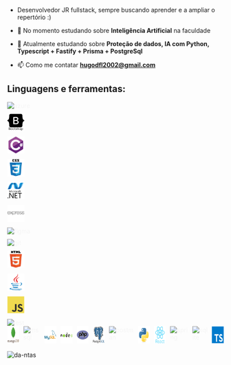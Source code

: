 - Desenvolvedor JR fullstack, sempre buscando aprender e a ampliar o repertório :)
- 🔭 No momento estudando sobre **Inteligência Artificial** na faculdade

- 🌱 Atualmente estudando sobre **Proteção de dados, IA com Python, Typescript + Fastify + Prisma + PostgreSql**

- 📫 Como me contatar **hugodfl2002@gmail.com**
## Linguagens e ferramentas:
<span align="left">
    <div style="display: flex; flex-direction: column; gap: 10px;">
        <span style="display: flex; flex-direction: column;">
            <a
                href="https://azure.microsoft.com/en-in/"
                target="_blank"
                rel="noreferrer"
                style="text-decoration: none; color: whitesmoke"
            >
                <img
                    src="https://www.vectorlogo.zone/logos/microsoft_azure/microsoft_azure-icon.svg"
                    alt="azure"
                    width="40"
                    height="40"
                >
            </a>
        </span>
        <span style="display: flex; flex-direction: column;">
            <a
                href="https://getbootstrap.com"
                target="_blank"
                rel="noreferrer"
                style="text-decoration: none; color: whitesmoke"
            >
                <img
                    src="https://raw.githubusercontent.com/devicons/devicon/master/icons/bootstrap/bootstrap-plain-wordmark.svg"
                    alt="bootstrap"
                    width="40"
                    height="40"
                >
            </a>
        </span>
        <span style="display: flex; flex-direction: column;">
            <a
                href="https://www.w3schools.com/cs/"
                target="_blank"
                rel="noreferrer"
                style="text-decoration: none; color: whitesmoke"
            >
                <img
                    src="https://raw.githubusercontent.com/devicons/devicon/master/icons/csharp/csharp-original.svg"
                    alt="csharp"
                    width="40"
                    height="40"
                >
            </a>
        </span>
        <span style="display: flex; flex-direction: column;">
            <a
                href="https://www.w3schools.com/css/"
                target="_blank"
                rel="noreferrer"
                style="text-decoration: none; color: whitesmoke"
            >
                <img
                    src="https://raw.githubusercontent.com/devicons/devicon/master/icons/css3/css3-original-wordmark.svg"
                    alt="css3"
                    width="40"
                    height="40"
                >
            </a>
        </span>
        <span style="display: flex; flex-direction: column;">
            <a
                href="https://dotnet.microsoft.com/"
                target="_blank"
                rel="noreferrer"
                style="text-decoration: none; color: whitesmoke"
            >
                <img
                    src="https://raw.githubusercontent.com/devicons/devicon/master/icons/dot-net/dot-net-original-wordmark.svg"
                    alt="dotnet"
                    width="40"
                    height="40"
                >
            </a>
        </span>
        <span style="display: flex; flex-direction: column;">
            <a
                href="https://expressjs.com"
                target="_blank"
                rel="noreferrer"
                style="text-decoration: none; color: whitesmoke"
            >
                <img
                    src="https://raw.githubusercontent.com/devicons/devicon/master/icons/express/express-original-wordmark.svg"
                    alt="express"
                    width="40"
                    height="40"
                >
            </a>
        </span>
        <span style="display: flex; flex-direction: column;">
            <a
                href="https://www.figma.com/"
                target="_blank"
                rel="noreferrer"
                style="text-decoration: none; color: whitesmoke"
            >
                <img
                    src="https://www.vectorlogo.zone/logos/figma/figma-icon.svg"
                    alt="figma"
                    width="40"
                    height="40"
                >
            </a>
        </span>
        <span style="display: flex; flex-direction: column;">
            <a
                href="https://git-scm.com/"
                target="_blank"
                rel="noreferrer"
                style="text-decoration: none; color: whitesmoke"
            >
                <img
                    src="https://www.vectorlogo.zone/logos/git-scm/git-scm-icon.svg"
                    alt="git"
                    width="40"
                    height="40"
                >
            </a>
        </span>
        <span style="display: flex; flex-direction: column;">
            <a
                href="https://www.w3.org/html/"
                target="_blank"
                rel="noreferrer"
                style="text-decoration: none; color: whitesmoke"
            >
                <img
                    src="https://raw.githubusercontent.com/devicons/devicon/master/icons/html5/html5-original-wordmark.svg"
                    alt="html5"
                    width="40"
                    height="40"
                >
            </a>
        </span>
        <span style="display: flex; flex-direction: column;">
            <a
                href="https://www.java.com"
                target="_blank"
                rel="noreferrer"
                style="text-decoration: none; color: whitesmoke"
            >
                <img
                    src="https://raw.githubusercontent.com/devicons/devicon/master/icons/java/java-original.svg"
                    alt="java"
                    width="40"
                    height="40"
                >
            </a>
        </span>
        <span style="display: flex; flex-direction: column;">
            <a
                href="https://developer.mozilla.org/en-US/docs/Web/JavaScript"
                target="_blank"
                rel="noreferrer"
                style="text-decoration: none; color: whitesmoke"
            >
                <img
                    src="https://raw.githubusercontent.com/devicons/devicon/master/icons/javascript/javascript-original.svg"
                    alt="javascript"
                    width="40"
                    height="40"
                >
            </a>
        </span>
        <span style="display: flex; flex-direction: column;">
            <a
                href="https://jestjs.io"
                target="_blank"
                rel="noreferrer"
                style="text-decoration: none; color: whitesmoke"
            >
                <img
                    src="https://www.vectorlogo.zone/logos/jestjsio/jestjsio-icon.svg"
                    alt="jest"
                    width="40"
                    height="40"
                >
            </a>
        </span>
    </div>
    <div style="display: flex; gap: 10px">
        <span style="display: flex; flex-direction: column;">
            <a
                href="https://www.mongodb.com/"
                target="_blank"
                rel="noreferrer"
                style="text-decoration: none; color: whitesmoke"
            >
                <img
                    src="https://raw.githubusercontent.com/devicons/devicon/master/icons/mongodb/mongodb-original-wordmark.svg"
                    alt="mongodb"
                    width="40"
                    height="40"
                >
            </a>
        </span>
        <span style="display: flex; flex-direction: column;">
            <a
                href="https://www.microsoft.com/en-us/sql-server"
                target="_blank"
                rel="noreferrer"
                style="text-decoration: none; color: whitesmoke"
            >
                <img
                    src="https://www.svgrepo.com/show/303229/microsoft-sql-server-logo.svg"
                    alt="mssql"
                    width="40"
                    height="40"
                >
            </a>
        </span>
        <span style="display: flex; flex-direction: column;">
            <a
                href="https://www.mysql.com/"
                target="_blank"
                rel="noreferrer"
                style="text-decoration: none; color: whitesmoke"
            >
                <img
                    src="https://raw.githubusercontent.com/devicons/devicon/master/icons/mysql/mysql-original-wordmark.svg"
                    alt="mysql"
                    width="40"
                    height="40"
                >
            </a>
        </span>
        <span style="display: flex; flex-direction: column;">
            <a
                href="https://nodejs.org"
                target="_blank"
                rel="noreferrer"
                style="text-decoration: none; color: whitesmoke"
            >
                <img
                    src="https://raw.githubusercontent.com/devicons/devicon/master/icons/nodejs/nodejs-original-wordmark.svg"
                    alt="nodejs"
                    width="40"
                    height="40"
                >
            </a>
        </span>
        <span style="display: flex; flex-direction: column;">
            <a
                href="https://www.php.net"
                target="_blank"
                rel="noreferrer"
                style="text-decoration: none; color: whitesmoke"
            >
                <img
                    src="https://raw.githubusercontent.com/devicons/devicon/master/icons/php/php-original.svg"
                    alt="php"
                    width="40"
                    height="40"
                >
            </a>
        </span>
        <span style="display: flex; flex-direction: column;">
            <a
                href="https://www.postgresql.org"
                target="_blank"
                rel="noreferrer"
                style="text-decoration: none; color: whitesmoke"
            >
                <img
                    src="https://raw.githubusercontent.com/devicons/devicon/master/icons/postgresql/postgresql-original-wordmark.svg"
                    alt="postgresql"
                    width="40"
                    height="40"
                >
            </a>
        </span>
        </span>
        <span style="display: flex; flex-direction: column;">
            <a
                href="https://postman.com"
                target="_blank"
                rel="noreferrer"
                style="text-decoration: none; color: whitesmoke"
            >
                <img
                    src="https://www.vectorlogo.zone/logos/getpostman/getpostman-icon.svg"
                    alt="postman"
                    width="40"
                    height="40"
                >
            </a>
        </span>
        </span>
        <span style="display: flex; flex-direction: column;">
            <a
                href="https://www.python.org"
                target="_blank"
                rel="noreferrer"
                style="text-decoration: none; color: whitesmoke"
            >
                <img
                    src="https://raw.githubusercontent.com/devicons/devicon/master/icons/python/python-original.svg"
                    alt="python"
                    width="40"
                    height="40"
                >
            </a>
        </span>
        <span style="display: flex; flex-direction: column;">
            <a
                href="https://reactjs.org/"
                target="_blank"
                rel="noreferrer"
                style="text-decoration: none; color: whitesmoke"
            >
                <img
                    src="https://raw.githubusercontent.com/devicons/devicon/master/icons/react/react-original-wordmark.svg"
                    alt="react"
                    width="40"
                    height="40"
                >
            </a>
        </span>
        <span style="display: flex; flex-direction: column;">
            <a
                href="https://spring.io/"
                target="_blank"
                rel="noreferrer"
                style="text-decoration: none; color: whitesmoke"
            >
                <img
                    src="https://www.vectorlogo.zone/logos/springio/springio-icon.svg"
                    alt="spring"
                    width="40"
                    height="40"
                >
            </a>
        </span>
        <span style="display: flex; flex-direction: column;">
            <a
                href="https://www.sqlite.org/"
                target="_blank"
                rel="noreferrer"
                style="text-decoration: none; color: whitesmoke"
            >
                <img
                    src="https://www.vectorlogo.zone/logos/sqlite/sqlite-icon.svg"
                    alt="sqlite"
                    width="40"
                    height="40"
                >
            </a>
        </span>
        <span style="display: flex; flex-direction: column;">
            <a
                href="https://www.typescriptlang.org/"
                target="_blank"
                rel="noreferrer"
                style="text-decoration: none; color: whitesmoke"
            >
                <img
                    src="https://raw.githubusercontent.com/devicons/devicon/master/icons/typescript/typescript-original.svg"
                    alt="typescript"
                    width="40"
                    height="40"
                >
            </a>
        </span>
    </div>
</span>
<p>
    <img align="center" src="https://github-readme-stats.vercel.app/api/top-langs?username=da-ntas&show_icons=true&locale=en" alt="da-ntas">
    
</p>

